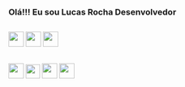 ### Olá!!! Eu sou Lucas Rocha Desenvolvedor

##
<div id="redes">
  <a href="https://www.linkedin.com/in/lucas-rocha-382969241/"><img width="30" src="https://cdn-icons-png.flaticon.com/512/1384/1384171.png"><a>
  <a href="mailto:guitarralcs@gmail.com"><img width="30" src="https://cdn-icons-png.flaticon.com/512/3178/3178232.png"><a>
  <a href="https://www.youtube.com/channel/UCfz-WAT8QOtWa06zGJVz5CQ"><img width="30" src="https://cdn-icons-png.flaticon.com/512/747/747888.png"><a>
</div><!-- REDES-->

##
<div id="ling">  
  <img width="30" src="https://cdn.icon-icons.com/icons2/2415/PNG/512/c_line_logo_icon_146612.png">
  <img width="28" src="https://cdn-icons-png.flaticon.com/512/732/732212.png">
  <img width="30" src="https://user-images.githubusercontent.com/112774866/188330486-135a7f7b-881c-402a-9917-288fee6750b7.png">
  <img width="30" src="https://logodownload.org/wp-content/uploads/2022/04/javascript-logo-3.png">
  <!--<img width="30" src="https://dircom.portaldaindustria.com.br/torneiro-de-robotica-2018/assets/imgs/FogueteAnimado.gif">-->
</div><!-- LINGUAGENS-->

<!--
**lcrochaDEV/lcrochaDEV** is a ✨ _special_ ✨ repository because its `README.md` (this file) appears on your GitHub profile.

Here are some ideas to get you started:

- 🔭 I’m currently working on ...
- 🌱 I’m currently learning ...
- 👯 I’m looking to collaborate on ...
- 🤔 I’m looking for help with ...
- 💬 Ask me about ...
- 📫 How to reach me: ...
- 😄 Pronouns: ...
- ⚡ Fun fact: ...
-->
